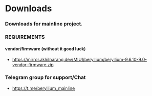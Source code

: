 # Downloads
### Downloads for mainline project.
### REQUIREMENTS
#### vendor/firmware (without it good luck)
* https://mirror.akhilnarang.dev/MIUI/beryllium/beryllium-9.6.10-9.0-vendor-firmware.zip
### Telegram group for support/Chat
* https://t.me/beryllium_mainline
